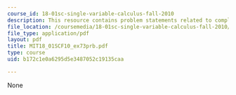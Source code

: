 ```yaml
---
course_id: 18-01sc-single-variable-calculus-fall-2010
description: This resource contains problem statements related to completing the square.
file_location: /coursemedia/18-01sc-single-variable-calculus-fall-2010/b172c1e0a6295d5e3487052c19135caa_MIT18_01SCF10_ex73prb.pdf
file_type: application/pdf
layout: pdf
title: MIT18_01SCF10_ex73prb.pdf
type: course
uid: b172c1e0a6295d5e3487052c19135caa

---
```

None
